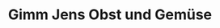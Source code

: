 ---
title: "Gimm Jens Obst und Gemüse"
url: /oldenburg/gimm-jens-obst-und-gemuese/
shop: Gemüse & Obst
---